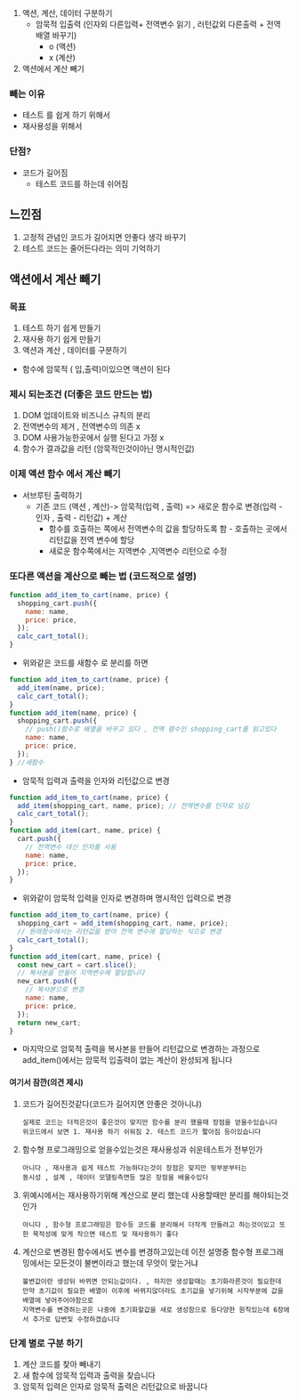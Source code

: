 1. 액션, 계산, 데이터 구분하기
   - 암묵적 입출력 (인자외 다른입력+ 전역변수 읽기 , 러턴값외 다른출력 + 전역 배열 바꾸기)
     - o (액션)
     - x (계산)
2. 액션에서 계산 빼기

### 빼는 이유

- 테스트 를 쉽게 하기 위해서
- 재사용성을 위해서

### 단점?

- 코드가 길어짐
  - 테스트 코드를 하는데 쉬어짐

## 느낀점

1. 고정적 관념인 코드가 길어지면 안좋다 생각 바꾸기
2. 테스트 코드는 줄어든다라는 의미 기억하기
<!-- 다시 작성하는 4장 -->

## 액션에서 계산 빼기

### 목표

1. 테스트 하기 쉽게 만들기
2. 재사용 하기 쉽게 만들기
3. 액션과 계산 , 데이터를 구분하기

- 함수에 암묵적 ( 입,출력)이있으면 액션이 된다

### 제시 되는조건 (더좋은 코드 만드는 법)

1. DOM 업데이트와 비즈니스 규칙의 분리
2. 전역변수의 제거 , 전역변수의 의존 x
3. DOM 사용가능한곳에서 실행 된다고 가정 x
4. 함수가 결과값을 리턴 (암묵적인것이아닌 명시적인값)

### 이제 액션 함수 에서 계산 빼기

- 서브루틴 출력하기
  - 기존 코드 (액션 , 계산)-> 암묵적(입력 , 출력) => 새로운 함수로 변경(입력 - 인자 , 출력 - 리턴값) + 계산
    - 함수를 호출하는 쪽에서 전역변수의 값을 할당하도록 함 - 호출하는 곳에서 리턴값을 전역 변수에 할당
    - 새로운 함수쪽에서는 지역변수 ,지역변수 리턴으로 수정

### 또다른 액션을 계산으로 빼는 법 (코드적으로 설명)

```js
function add_item_to_cart(name, price) {
  shopping_cart.push({
    name: name,
    price: price,
  });
  calc_cart_total();
}
```

- 위와같은 코드를 새함수 로 분리를 하면

```js
function add_item_to_cart(name, price) {
  add_item(name, price);
  calc_cart_total();
}
function add_item(name, price) {
  shopping_cart.push({
    // push()함수로 배열을 바꾸고 있다 , 전역 함수인 shopping_cart를 읽고있다
    name: name,
    price: price,
  });
} //새함수
```

- 암묵적 입력과 출력을 인자와 리턴값으로 변경

```js
function add_item_to_cart(name, price) {
  add_item(shopping_cart, name, price); // 전역변수를 인자로 넘김
  calc_cart_total();
}
function add_item(cart, name, price) {
  cart.push({
    // 전역변수 대신 인자를 사용
    name: name,
    price: price,
  });
}
```

- 위와같이 암묵적 입력을 인자로 변경하며 명시적인 입력으로 변경

```js
function add_item_to_cart(name, price) {
  shopping_cart = add_item(shopping_cart, name, price);
  // 원래함수에서는 리턴값을 받아 전역 변수에 할당하는 식으로 변경
  calc_cart_total();
}
function add_item(cart, name, price) {
  const new_cart = cart.slice();
  // 복사본을 만들어 지역변수에 할당합니다
  new_cart.push({
    // 복사본으로 변경
    name: name,
    price: price,
  });
  return new_cart;
}
```

- 마지막으로 암묵적 출력을 복사본을 만들어 리턴값으로 변경하는 과정으로 add_item()에서는 암묵적 입출력이 없는 계산이 완성되게 됩니다

#### 여기서 잠깐(의견 제시)

1.  코드가 길어진것같다(코드가 길어지면 안좋은 것아니냐)

    ```
    실제로 코드는 더적은것이 좋은것이 맞지만 함수를 분리 했을때 장점을 얻을수있습니다
    위코드에서 보면 1. 재사용 하기 쉬워짐 2. 테스트 코드가 짧아짐 등이있습니다
    ```

2.  함수형 프로그래밍으로 얻을수있는것은 재사용성과 쉬운테스트가 전부인가

    ```
    아니다 , 재사용과 쉽게 테스트 가능하다는것이 장점은 맞지만 뒷부분부터는
    동시성 , 설계 , 데이터 모델링측면등 많은 장점을 배울수있다
    ```

3.  위예시에서는 재사용하기위해 계산으로 분리 했는데 사용할때만 분리를 해야되는것인가

    ```
    아니다 , 함수형 프로그래밍은 함수등 코드를 분리해서 더작게 만들려고 하는것이있고 또한 목적성에 맞게 작으면 테스트 및 재사용하기 좋다
    ```

4.  계산으로 변경된 함수에서도 변수를 변경하고있는데 이전 설명중 함수형 프로그래밍에서는 모든것이 불변이라고 했는데 무엇이 맞는거냐

    ```
    불변값이란 생성뒤 바뀌면 안되는값이다. , 하지만 생성할때는 초기화라른것이 필요한데
    만약 초기값이 필요한 배열이 이후에 바뀌지않더라도 초기값을 넣기위해 시작부분에 값을 배열에 넣어주어야함으로
    지역변수를 변경하는곳은 나중에 초기화할값을 새로 생성함으로 등다양한 원칙있는데 6장에서 추가로 답변및 수정하겠습니다
    ```

### 단계 별로 구분 하기

1. 계산 코드를 찾아 빼내기
2. 새 함수에 암묵적 입력과 출력을 찾습니다
3. 암묵적 입력은 인자로 암묵적 출력은 리턴값으로 바꿉니다
